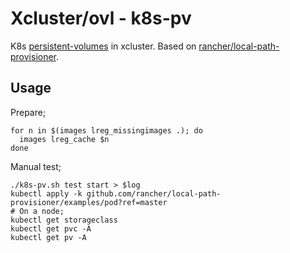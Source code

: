 # Xcluster/ovl - k8s-pv

K8s [persistent-volumes](https://kubernetes.io/docs/concepts/storage/persistent-volumes/) in xcluster. Based on [rancher/local-path-provisioner](https://github.com/rancher/local-path-provisioner).

## Usage

Prepare;
```
for n in $(images lreg_missingimages .); do
  images lreg_cache $n
done
```

Manual test;
```
./k8s-pv.sh test start > $log
kubectl apply -k github.com/rancher/local-path-provisioner/examples/pod?ref=master
# On a node;
kubectl get storageclass
kubectl get pvc -A
kubectl get pv -A
```
